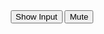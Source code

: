 <style>
    div {
        text-align: center;
    }
</style>

<div>
    <div id="player"></div>
    <button onclick="input()">Show Input</button>
    <button onclick="mute()">Mute</button>
    <div id="inputVisible" style="display:none">
        <input type="text" id="URLId" placeholder="Last 11 digits of URL">
        <button class="button1" onclick="changeLink()">Swap Song</button>
    </div>
</div>

<script>
    // Code for video swapper
    let player;
    function changeLink() {
        const inputText = document.getElementById("URLId").value;
        if (inputText.length >= 11) {
            const videoId = inputText.substring(inputText.length - 11);
            player.loadVideoById(videoId);
        }
    }

    // Input bar revealer
    let inputBar = true;
    function input() {
        const inputVisible = document.getElementById("inputVisible");
        if (inputBar) {
            inputVisible.style.display = "block";
        } else {
            inputVisible.style.display = "none";
        }
        inputBar = !inputBar;
    }
    
    // Mute button
    function mute() {
        if (plasyer.isMuted()) {
            player.unMute();
        } else {
            player.Mute();
        }
        isMuted = !isMuted;
    }

    // Load the YouTube IFrame API asynchronously
    const tag = document.createElement('script');
    tag.src = 'https://www.youtube.com/iframe_api';
    const firstScriptTag = document.getElementsByTagName('script')[0];
    firstScriptTag.parentNode.insertBefore(tag, firstScriptTag);

    // This function creates an <iframe> (and YouTube player) after the API code downloads.
    function onYouTubeIframeAPIReady() {
        player = new YT.Player('player', {
            height: '560',
            width: '996',
            videoId: 'gZjdAWgjLx8',
            playerVars: {
                'autoplay': 1, // Autoplay the video
            },
        });
    }
</script>
